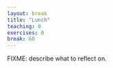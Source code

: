 ```yaml
---
layout: break
title: "Lunch"
teaching: 0
exercises: 0
break: 60
---
```

FIXME: describe what to reflect on.
